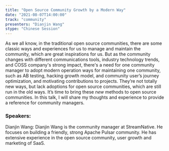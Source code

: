 ```yaml
---
title: "Open Source Community Growth by a Modern Way"
date: "2021-08-07T14:00:00" 
track: "community"
presenters: "Dianjin Wang"
stype: "Chinese Session"
---
```

As we all know, in the traditional open source communities, there are some classic ways and experiences for us to manage and maintain the community, which are great inspirations for us. But as the community changes with different communications tools, industry technology trends, and COSS company's strong impact, there's a need for one community manager to adopt modern operation ways for maintaining one community, such as AB testing, hacking growth model, and community user’s journey optimization, and motivating contributions to projects. They’re not totally new ways, but lack adoptions for open source communities, which are still run in the old ways. It’s time to bring these *new* methods to open source communities. In this talk, I will share my thoughts and experience to provide a reference for community managers.
 ### Speakers:
 Dianjin Wang: Dianjin Wang is the community manager at StreamNative. He focuses on building a friendly, strong Apache Pulsar community. He has extensive experience in the open source community, user growth and marketing of SaaS.
